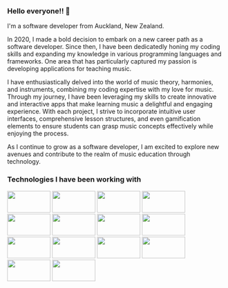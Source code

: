 ### Hello everyone!! 👋


I'm a software developer from Auckland, New Zealand.

In 2020, I made a bold decision to embark on a new career path as a software developer. Since then, I have been dedicatedly honing my coding skills and expanding my knowledge in various programming languages and frameworks. One area that has particularly captured my passion is developing applications for teaching music. 

I have enthusiastically delved into the world of music theory, harmonies, and instruments, combining my coding expertise with my love for music. Through my journey, I have been leveraging my skills to create innovative and interactive apps that make learning music a delightful and engaging experience. With each project, I strive to incorporate intuitive user interfaces, comprehensive lesson structures, and even gamification elements to ensure students can grasp music concepts effectively while enjoying the process. 

As I continue to grow as a software developer, I am excited to explore new avenues and contribute to the realm of music education through technology.

### Technologies I have been working with


<img src="https://github.com/Campbell35/Campbell35/assets/93555331/c9472c1f-add4-4ad1-ace4-168c9980011d" width="100px" height="50px"> <img src="https://github.com/Campbell35/Campbell35/assets/93555331/a70e3147-dbeb-4c09-b135-b93e886bcb51" width="100px" height="50px"> <img src="https://github.com/Campbell35/Campbell35/assets/93555331/6f501097-8192-4034-a1f4-9036a9f80420" width="100px" height="50px"> <img src="https://github.com/Campbell35/Campbell35/assets/93555331/1c9077a7-0fc8-4d4f-980a-c2576d50b0cb" width="100px" height="50px"> <img src="https://github.com/Campbell35/Campbell35/assets/93555331/c1ec4ebd-976b-4b64-bc25-515ff1ed8a0c" width="100px" height="50px"> <img src="https://github.com/Campbell35/Campbell35/assets/93555331/bc40deef-4c7e-41b5-bf55-d702527d62d4" width="100px" height="50px">  <img src="https://github.com/Campbell35/Campbell35/assets/93555331/16e6ddd8-d115-414c-aa30-ef31724c6151" width="100px" height="50px">  <img src="https://github.com/Campbell35/Campbell35/assets/93555331/dd1f98e5-d4cc-451f-b119-28ee43f17659" width="100px" height="50px">  <img src="https://github.com/Campbell35/Campbell35/assets/93555331/b7dca6bd-4f39-47a9-88ff-da8fefc8cec8" width="100px" height="50px">  <img src="https://github.com/Campbell35/Campbell35/assets/93555331/eec1dcc9-3983-4e86-a558-71947e330019" width="100px" height="50px"> <img src="https://github.com/Campbell35/Campbell35/assets/93555331/442a66c1-6605-483d-acae-3ac578b58fc7" width="100px" height="50px"> <img src="https://github.com/Campbell35/Campbell35/assets/93555331/5e8fca5b-1bfc-43f5-b1c3-94664d30b075" width="100px" height="50px"> <img src="https://github.com/Campbell35/Campbell35/assets/93555331/6a2e82fe-f15c-402c-98b4-9808c46ea9be" width="100px" height="50px"> <img src="https://github.com/Campbell35/Campbell35/assets/93555331/47d9d10f-b3da-4586-953d-af736f22c11f" width="100px" height="50px">





